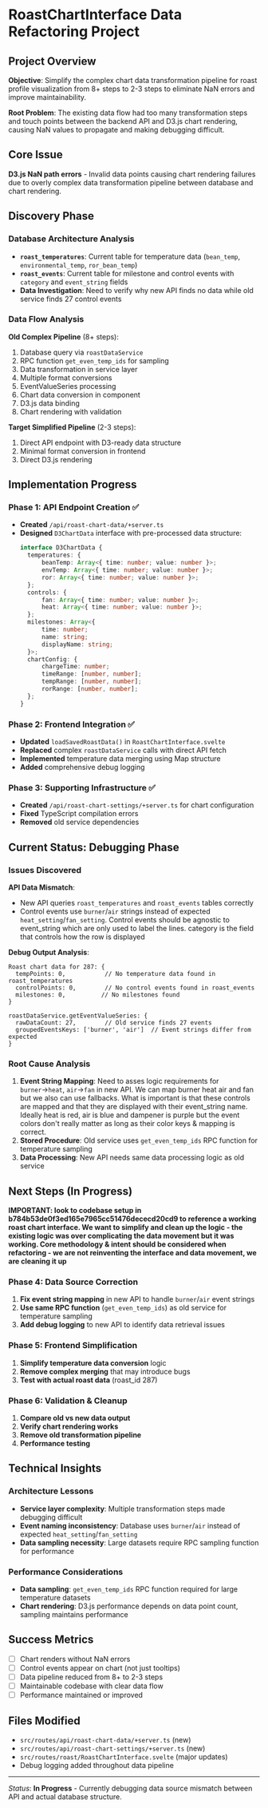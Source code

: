 # RoastChartInterface Data Refactoring Project

## Project Overview

**Objective**: Simplify the complex chart data transformation pipeline for roast profile visualization from 8+ steps to 2-3 steps to eliminate NaN errors and improve maintainability.

**Root Problem**: The existing data flow had too many transformation steps and touch points between the backend API and D3.js chart rendering, causing NaN values to propagate and making debugging difficult.

## Core Issue

**D3.js NaN path errors** - Invalid data points causing chart rendering failures due to overly complex data transformation pipeline between database and chart rendering.

## Discovery Phase

### Database Architecture Analysis

- **`roast_temperatures`**: Current table for temperature data (`bean_temp`, `environmental_temp`, `ror_bean_temp`)
- **`roast_events`**: Current table for milestone and control events with `category` and `event_string` fields
- **Data Investigation**: Need to verify why new API finds no data while old service finds 27 control events

### Data Flow Analysis

**Old Complex Pipeline** (8+ steps):

1. Database query via `roastDataService`
2. RPC function `get_even_temp_ids` for sampling
3. Data transformation in service layer
4. Multiple format conversions
5. EventValueSeries processing
6. Chart data conversion in component
7. D3.js data binding
8. Chart rendering with validation

**Target Simplified Pipeline** (2-3 steps):

1. Direct API endpoint with D3-ready data structure
2. Minimal format conversion in frontend
3. Direct D3.js rendering

## Implementation Progress

### Phase 1: API Endpoint Creation ✅

- **Created** `/api/roast-chart-data/+server.ts`
- **Designed** `D3ChartData` interface with pre-processed data structure:
  ```typescript
  interface D3ChartData {
  	temperatures: {
  		beanTemp: Array<{ time: number; value: number }>;
  		envTemp: Array<{ time: number; value: number }>;
  		ror: Array<{ time: number; value: number }>;
  	};
  	controls: {
  		fan: Array<{ time: number; value: number }>;
  		heat: Array<{ time: number; value: number }>;
  	};
  	milestones: Array<{
  		time: number;
  		name: string;
  		displayName: string;
  	}>;
  	chartConfig: {
  		chargeTime: number;
  		timeRange: [number, number];
  		tempRange: [number, number];
  		rorRange: [number, number];
  	};
  }
  ```

### Phase 2: Frontend Integration ✅

- **Updated** `loadSavedRoastData()` in `RoastChartInterface.svelte`
- **Replaced** complex `roastDataService` calls with direct API fetch
- **Implemented** temperature data merging using Map structure
- **Added** comprehensive debug logging

### Phase 3: Supporting Infrastructure ✅

- **Created** `/api/roast-chart-settings/+server.ts` for chart configuration
- **Fixed** TypeScript compilation errors
- **Removed** old service dependencies

## Current Status: Debugging Phase

### Issues Discovered

**API Data Mismatch**:

- New API queries `roast_temperatures` and `roast_events` tables correctly
- Control events use `burner`/`air` strings instead of expected `heat_setting`/`fan_setting`. Control events should be agnostic to event_string which are only used to label the lines. category is the field that controls how the row is displayed

**Debug Output Analysis**:

```
Roast chart data for 287: {
  tempPoints: 0,           // No temperature data found in roast_temperatures
  controlPoints: 0,        // No control events found in roast_events
  milestones: 0,          // No milestones found
}

roastDataService.getEventValueSeries: {
  rawDataCount: 27,        // Old service finds 27 events
  groupedEventsKeys: ['burner', 'air']  // Event strings differ from expected
}
```

### Root Cause Analysis

1. **Event String Mapping**: Need to asses logic requirements for `burner`→`heat`, `air`→`fan` in new API. We can map burner heat air and fan but we also can use fallbacks. What is important is that these controls are mapped and that they are displayed with their event_string name. Ideally heat is red, air is blue and dampener is purple but the event colors don't really matter as long as their color keys & mapping is correct.
2. **Stored Procedure**: Old service uses `get_even_temp_ids` RPC function for temperature sampling
3. **Data Processing**: New API needs same data processing logic as old service

## Next Steps (In Progress)

**IMPORTANT: look to codebase setup in b784b53de0f3ed165e7965cc51476dececd20cd9 to reference a working roast chart interface. We want to simplify and clean up the logic - the existing logic was over complicating the data movement but it was working. Core methodology & intent should be considered when refactoring - we are not reinventing the interface and data movement, we are cleaning it up**

### Phase 4: Data Source Correction

1. **Fix event string mapping** in new API to handle `burner`/`air` event strings
2. **Use same RPC function** (`get_even_temp_ids`) as old service for temperature sampling
3. **Add debug logging** to new API to identify data retrieval issues

### Phase 5: Frontend Simplification

1. **Simplify temperature data conversion** logic
2. **Remove complex merging** that may introduce bugs
3. **Test with actual roast data** (roast_id 287)

### Phase 6: Validation & Cleanup

1. **Compare old vs new data output**
2. **Verify chart rendering works**
3. **Remove old transformation pipeline**
4. **Performance testing**

## Technical Insights

### Architecture Lessons

- **Service layer complexity**: Multiple transformation steps made debugging difficult
- **Event naming inconsistency**: Database uses `burner`/`air` instead of expected `heat_setting`/`fan_setting`
- **Data sampling necessity**: Large datasets require RPC sampling function for performance

### Performance Considerations

- **Data sampling**: `get_even_temp_ids` RPC function required for large temperature datasets
- **Chart rendering**: D3.js performance depends on data point count, sampling maintains performance

## Success Metrics

- [ ] Chart renders without NaN errors
- [ ] Control events appear on chart (not just tooltips)
- [ ] Data pipeline reduced from 8+ to 2-3 steps
- [ ] Maintainable codebase with clear data flow
- [ ] Performance maintained or improved

## Files Modified

- `src/routes/api/roast-chart-data/+server.ts` (new)
- `src/routes/api/roast-chart-settings/+server.ts` (new)
- `src/routes/roast/RoastChartInterface.svelte` (major updates)
- Debug logging added throughout data pipeline

---

_Status_: **In Progress** - Currently debugging data source mismatch between API and actual database structure.

